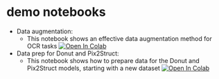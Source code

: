 # demo notebooks

* Data augmentation: 
  - This notebook shows an effective data augmentation method for OCR tasks [![Open In Colab](https://colab.research.google.com/assets/colab-badge.svg)](https://colab.research.google.com/github/Toon-nooT/notebooks/blob/main/OCR_data_augmentations.ipynb)
* Data prep for Donut and Pix2Struct: 
  - This notebook shows how to prepare data for the Donut and Pix2Struct models, starting with a new dataset [![Open In Colab](https://colab.research.google.com/assets/colab-badge.svg)](https://colab.research.google.com/github/Toon-nooT/notebooks/blob/main/Donut_vs_pix2struct_1_Ghega_data_prep.ipynb)
